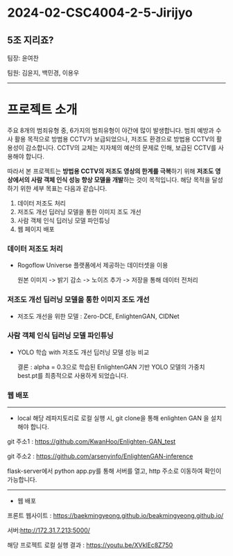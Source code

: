 # 2024-02-CSC4004-2-5-Jirijyo
5조 지리죠?
---

팀장: 윤여찬

팀원: 김윤지, 백민경, 이용우

---

# 프로젝트 소개

주요 8개의 범죄유형 중, 6가지의 범죄유형이 야간에 많이 발생합니다. 
범죄 예방과 수사 활용 목적으로 방범용 CCTV가 보급되었으나, 저조도 환경으로 방법용 CCTV의 활용성이 감소합니다. CCTV의 교체는 지자체의 예산의 문제로 인해, 보급된 CCTV를 사용해야 합니다.

따라서 본 프로젝트는 **방법용 CCTV의 저조도 영상의 한계를 극복**하기 위해 **저조도 영상에서의 사람 객체 인식 성능 향상 모델을 개발**하는 것이 목적입니다.
해당 목적을 달성하기 위한 세부 목표는 다음과 같습니다.

1. 데이터 저조도 처리
2. 저조도 개선 딥러닝 모델을 통한 이미지 조도 개선
3. 사람 객체 인식 딥러닝 모델 파인튜닝
4. 웹 페이지 배포

### 데이터 저조도 처리


+ Rogoflow Universe 플랫폼에서 제공하는 데이터셋을 이용

  원본 이미지 -> 밝기 감소 -> 노이즈 추가 -> 저장을 통해 데이터 전처리

### 저조도 개선 딥러닝 모델을 통한 이미지 조도 개선


+ 저조도 개선을 위한 모델 : Zero-DCE, EnlightenGAN, CIDNet

### 사람 객체 인식 딥러닝 모델 파인튜닝


+ YOLO 학습 with 저조도 개선 딥러닝 모델 성능 비교
  

  결론 : alpha = 0.3으로 학습된 EnlightenGAN 기반 YOLO 모델의 가중치 best.pt를 최종적으로 사용하게 되었습니다.

### 웹 배포
---
* local
해당 레파지토리로 로컬 실행 시, git clone을 통해 enlighten GAN 을 설치해야 합니다.

git 주소1 : https://github.com/KwanHoo/Enlighten-GAN_test

git 주소2 : https://github.com/arsenyinfo/EnlightenGAN-inference

flask-server에서 python app.py를 통해 서버를 열고, http 주소로 이동하여 확인이 가능합니다.

----------

* 웹 배포

프론트 웹사이트 : https://baekmingyeong.github.io/beakmingyeong.github.io/

서버:http://172.31.7.213:5000/

해당 프로젝트 로컬 실행 결과 : https://youtu.be/XVklEc8Z750
